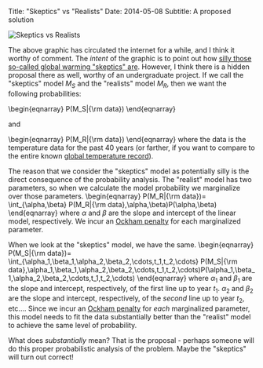 Title: "Skeptics" vs "Realists"
Date: 2014-05-08
Subtitle: A proposed solution

![Skeptics vs Realists](http://www.skepticalscience.com/graphics/Escalator_2012_500.gif)

The above graphic has circulated the internet for a while, and I think it worthy of comment.  The *intent* of the graphic is to point out how [silly those so-called global warming "skeptics" are].  However, I think there is a hidden proposal there as well, worthy of an undergraduate project.  If we call the "skeptics" model $M_S$ and the "realists" model $M_R$, then we want the following probabilities:

\begin{eqnarray}
P(M_S|{\rm data})
\end{eqnarray}

and

\begin{eqnarray}
P(M_R|{\rm data})
\end{eqnarray}
where the data is the temperature data for the past 40 years (or farther, if you want to compare to the entire known [global temperature record]).

The reason that we consider the "skeptics" model as potentially silly is the direct consequence of the probability analysis.  The "realist" model has two parameters, so when we calculate the model probability we marginalize over those parameters.
\begin{eqnarray}
P(M_R|{\rm data})= \int_{\alpha,\beta} P(M_R|{\rm data},\alpha,\beta)P(\alpha,\beta)
\end{eqnarray}
where $\alpha$ and $\beta$ are the slope and intercept of the linear model, respectively.  We incur an [Ockham penalty] for each marginalized parameter.  

When we look at the "skeptics" model, we have the same.
\begin{eqnarray}
P(M_S|{\rm data})= \int_{\alpha_1,\beta_1,\alpha_2,\beta_2,\cdots,t_1,t_2,\cdots} P(M_S|{\rm data},\alpha_1,\beta_1,\alpha_2,\beta_2,\cdots,t_1,t_2,\cdots)P(\alpha_1,\beta_1,\alpha_2,\beta_2,\cdots,t_1,t_2,\cdots)
\end{eqnarray}
where $\alpha_1$ and $\beta_1$ are the slope and intercept, respectively, of the first line up to year $t_1$.  $\alpha_2$ and $\beta_2$ are the slope and intercept, respectively, of the *second* line up to year $t_2$, etc....  Since we incur an [Ockham penalty] for *each* marginalized parameter, this model needs to fit the data substantially better than the "realist" model to achieve the same level of probability.  

What does *substantially* mean?  That is the proposal - perhaps someone will do this proper probabilistic analysis of the problem.  Maybe the "skeptics" will turn out correct!



[silly those so-called global warming "skeptics" are]: http://www.skepticalscience.com/graphics.php?g=47
[global temperature record]: http://data.giss.nasa.gov/gistemp/
[Ockham penalty]: http://www.cs.toronto.edu/~mackay/itprnn/ps/345.357.pdf